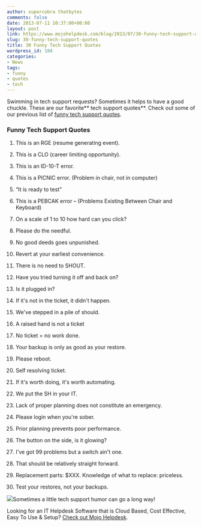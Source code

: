 ```yaml
---
author: supercobra thatbytes
comments: false
date: 2013-07-11 10:37:00+00:00
layout: post
link: https://www.mojohelpdesk.com/blog/2013/07/30-funny-tech-support-quotes/
slug: 30-funny-tech-support-quotes
title: 30 Funny Tech Support Quotes
wordpress_id: 104
categories:
- News
tags:
- funny
- quotes
- tech
---
```


Swimming in tech support requests? Sometimes it helps to have a good chuckle. These are our favorite** tech support quotes**. Check out some of our previous list of [funny tech support quotes](https://www.mojohelpdesk.com/blog/2019/09/25-funny-tech-support-quotes/).  
<!-- more -->




### Funny Tech Support Quotes






  1. This is an RGE (resume generating event).


  2. This is a CLO (career limiting opportunity).


  3. This is an ID-10-T error.


  4. This is a PICNIC error. (Problem in chair, not in computer)


  5. “It is ready to test”


  6. This is a PEBCAK error – (Problems Existing Between Chair and Keyboard)


  7. On a scale of 1 to 10 how hard can you click?


  8. Please do the needful.


  9. No good deeds goes unpunished.


  10. Revert at your earliest convenience.


  11. There is no need to SHOUT.


  12. Have you tried turning it off and back on?


  13. Is it plugged in?


  14. If it's not in the ticket, it didn't happen.


  15. We've stepped in a pile of should.


  16. A raised hand is not a ticket


  17. No ticket = no work done.


  18. Your backup is only as good as your restore.


  19. Please reboot.


  20. Self resolving ticket.


  21. If it's worth doing, it's worth automating.


  22. We put the SH in your IT.


  23. Lack of proper planning does not constitute an emergency.


  24. Please login when you're sober.


  25. Prior planning prevents poor performance.


  26. The button on the side, is it glowing?


  27. I've got 99 problems but a switch ain't one.


  28. That should be relatively straight forward.


  29. Replacement parts: $XXX. Knowledge of what to replace: priceless.


  30. Test your restores, not your backups.






![](https://www.mojohelpdesk.com/blog/wp-content/uploads/2020/03/tech-support-humor_funny-quotes-blog.jpg)Sometimes a little tech support humor can go a long way!  










Looking for an IT Helpdesk Software that is Cloud Based, Cost Effective, Easy To Use & Setup? 
[Check out Mojo Helpdesk](https://www.mojohelpdesk.com/).





